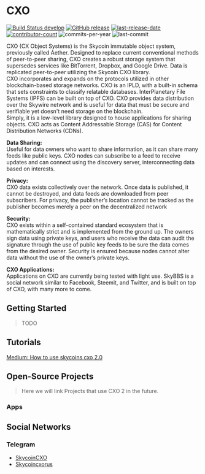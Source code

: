 # CXO
[![Build Status develop][build-status-branch-develop]][build-status-url-develop]
[![GitHub release][github-release-image]][github-release-url]
[![last-release-date][release-date-image]][releases-url]<br>
[![contributor-count][contributor-count-image]][contributor-count-url]
![commits-per-year][commit-activity-one-year-image]
![last-commit][commit-last-image]

CXO (CX Object Systems) is the Skycoin immutable object system, previously called Aether. Designed to replace current conventional methods of peer-to-peer sharing, CXO creates a robust storage system that supersedes services like BitTorrent, Dropbox, and Google Drive. Data is replicated peer-to-peer utilizing the Skycoin CXO library.<br>
CXO incorporates and expands on the protocols utilized in other blockchain-based storage networks. CXO is an IPLD, with a built-in schema that sets constraints to classify relatable databases. InterPlanetary File Systems (IPFS) can be built on top of CXO. CXO provides data distribution over the Skywire network and is useful for data that must be secure and verifiable yet doesn't need storage on the blockchain.<br>
Simply, it is a low-level library designed to house applications for sharing objects. CXO acts as Content Addressable Storage (CAS) for Content Distribution Networks (CDNs).

**Data Sharing:**<br>
Useful for data owners who want to share information, as it can share many feeds like public keys. CXO nodes can subscribe to a feed to receive updates and can connect using the discovery server, interconnecting data based on interests.

**Privacy:**<br>
CXO data exists collectively over the network. Once data is published, it cannot be destroyed, and data feeds are downloaded from peer subscribers. For privacy, the publisher’s location cannot be tracked as the publisher becomes merely a peer on the decentralized network

**Security:**<br>
CXO exists within a self-contained standard ecosystem that is mathematically strict and is implemented from the ground up. The owners sign data using private keys, and users who receive the data can audit the signature through the use of public key feeds to be sure the data comes from the desired owner. Security is ensured because nodes cannot alter data without the use of the owner’s private keys.

**CXO Applications:**<br>
Applications on CXO are currently being tested with light use. SkyBBS is a social network similar to Facebook, Steemit, and Twitter, and is built on top of CXO, with many more to come.

## Getting Started

> TODO

<!--* [Installation of CXO 2](./installation)-->

<!-- TODO:
## Basics

* [Base](./base)
* [Deep](./deep)
* [Data Encoding](./data-encoding)
* [References Encoding](./references-encoding)-->

## Tutorials

[Medium: How to use skycoins cxo 2.0](https://medium.com/@bksquared1024/how-to-use-skycoins-cxo-2-0-43754d3564ac)

## Open-Source Projects

> Here we will link Projects that use CXO 2 in the future.

### Apps

<!--* [Skycoin BBS](https://github.com/SkycoinProject/bbs)-->


## Social Networks

### Telegram

* [SkycoinCXO](https://t.me/SkycoinCXO)
* [Skycoincxorus](https://t.me/skycoincxorus)

[build-status-branch-develop]: https://travis-ci.com/SkycoinProject/cxo-2.svg?branch=develop
[build-status-url-develop]: https://travis-ci.com/SkycoinProject/cxo-2
[github-release-image]: https://img.shields.io/github/release/SkycoinProject/cxo-2.svg?style=flat-square
[github-release-url]: https://github.com/SkycoinProject/cxo-2/releases/latest
[release-date-image]: https://img.shields.io/github/release-date/SkycoinProject/cxo-2.svg?style=flat-square
[releases-url]: https://github.com/SkycoinProject/cxo-2/releases

[contributor-count-image]: https://img.shields.io/github/contributors/SkycoinProject/cxo-2.svg?style=social
[contributor-count-url]: https://github.com/SkycoinProject/cxo-2/graphs/contributors
[commit-activity-one-year-image]: https://img.shields.io/github/commit-activity/y/SkycoinProject/cxo-2.svg?style=social
[commit-last-image]: https://img.shields.io/github/last-commit/SkycoinProject/cxo-2.svg?style=social
[commit-last-url]: https://github.com/SkycoinProject/cxo-2/graphs/commit-activity?branch=develop
